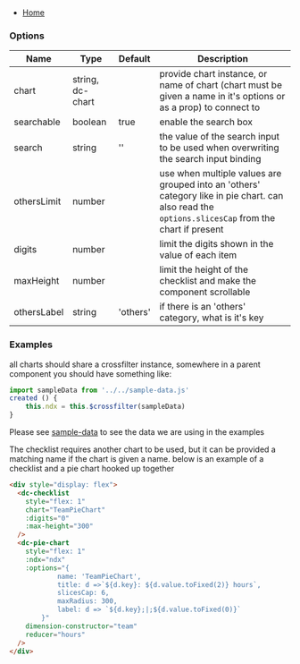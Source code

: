 ### <dc-checklist>
- [Home](../../../#available-components)

### Options
| Name | Type | Default | Description |
| --- | --- | --- | --- |
| chart | string, dc-chart | | provide chart instance, or name of chart (chart must be given a name in it's options or as a prop) to connect to |
| searchable | boolean | true | enable the search box |
| search | string | '' | the value of the search input to be used when overwriting the search input binding |
| othersLimit | number | | use when multiple values are grouped into an 'others' category like in pie chart. can also read the `options.slicesCap` from the chart if present |
| digits | number | | limit the digits shown in the value of each item |
| maxHeight | number | | limit the height of the checklist and make the component scrollable |
| othersLabel | string | 'others' | if there is an 'others' category, what is it's key |

### Examples
all charts should share a crossfilter instance, somewhere in a parent component you should have something like:
```javascript
import sampleData from '../../sample-data.js'
created () {
	this.ndx = this.$crossfilter(sampleData)
}
```
Please see [sample-data](../../sample-data.js) to see the data we are using in the examples

The checklist requires another chart to be used, but it can be provided a matching name if the chart is given a name.
below is an example of a checklist and a pie chart hooked up together
```html
<div style="display: flex">
  <dc-checklist
    style="flex: 1"
    chart="TeamPieChart"
    :digits="0"
    :max-height="300"
  />
  <dc-pie-chart
    style="flex: 1"
    :ndx="ndx"
    :options="{
			name: 'TeamPieChart',
			title: d =>`${d.key}: ${d.value.toFixed(2)} hours`,
			slicesCap: 6,
			maxRadius: 300,
			label: d => `${d.key};|;${d.value.toFixed(0)}`
		}"
    dimension-constructor="team"
    reducer="hours"
  />
</div>

```